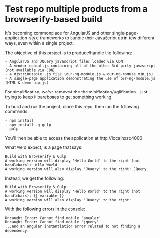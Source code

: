 Test repo multiple products from a browserify-based build
==================================================================

It's becoming commonplace for AngularJS and other single-page-application-style frameworks to bundle their JavaScript up in few different ways, even within a single project.

The objective of this project is to produce/handle the following:

    - AngularJS and JQuery javascript files loaded via CDN
    - A vendor-concat.js containing all of the other 3rd-party javascript (not available via CDN)
    - A distributable .js file (our-ng-module.js & our-ng-module.min.js)
    - A single-page application demonstrating the use of our-ng-module.js (HTML & demo-app.js)

For simplification, we've removed the the minification/uglification - just trying to keep it barebones to get something working.

To build and run the project, clone this repo, then run the following commands:

    - npm install
    - npm install -g gulp
    - gulp

You'll then be able to access the application at http://localhost:4000

What we'd expect, is a page that says:
    
    Build with Browserify & Gulp
    A working version will display 'Hello World' to the right (not handlebars): Hello World
    A working version will also display 'JQuery' to the right: JQuery

Instead, we get the following:

    Build with Browserify & Gulp
    A working version will display 'Hello World' to the right (not handlebars): {{ variable }}
    A working version will also display 'JQuery' to the right: 

With the following errors in the console:

    Uncaught Error: Cannot find module 'angular'
    Uncaught Error: Cannot find module 'jquery'
    ...and an angular instantiation error related to not finding a dependency.
